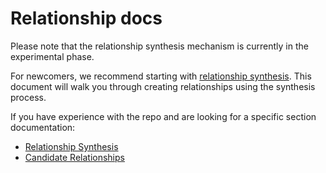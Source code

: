 # Relationship docs

Please note that the relationship synthesis mechanism is currently in the experimental phase.

For newcomers, we recommend starting with [relationship synthesis](../docs/relationships/relationship_synthesis.md).
This document will walk you through creating relationships using the synthesis process.

If you have experience with the repo and are looking for a specific section documentation:
- [Relationship Synthesis](../docs/relationships/relationship_synthesis.md)
- [Candidate Relationships](../docs/relationships/candidate_relationships.md)